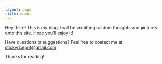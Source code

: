 ```yaml
---
layout: page
title: About
---
```


<p class="message">
  Hey there! This is my blog.  I will be vomitting random thoughts and pictures onto this site.  Hope you'll enjoy it!
</p>

Have questions or suggestions? Feel free to contact me at stickyricepot@gmail.com. 

Thanks for reading!
